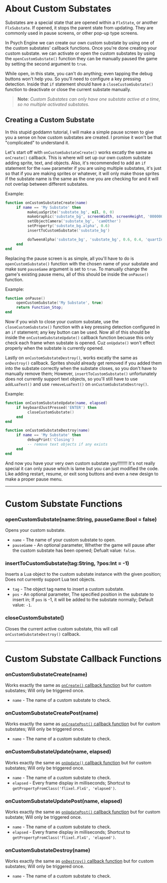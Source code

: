 # About Custom Substates
Substates are a special state that are opened within a `FlxState`, or another `FlxSubstate`. If opened, it stops the parent state from updating. They are commonly used in pause screens, or other pop-up type screens.

In Psych Engine we can create our own custom substate by using one of the custom substates' callback functions. Once you're done creating your custom substate. we can activate or open the custom substates by using the `openCustomSubstate()` function they can be manually paused the game by setting the second argument to `true`. 

While open, in this state, you can't do anything; even tapping the debug buttons won't help you. So you'll need to configure a key pressing detection. Inside that `if` statement should have a `closeCustomSubstate()` function to deactivate or close the current substate manually.

> **Note**: _Custom Substates can only have one substate active at a time, so no multiple activated substates._

## Creating a Custom Substate
In this stupid goddamn tutorial, I will make a simple pause screen to give you a sense on how custom substates are created. I promise it won't be that "complicated" to understand it.

Let's start off with `onCustomSubstateCreate()` works excatly the same as `onCreate()` callback. This is where will set up our own custom substate adding sprite, text, and objects. Also, it's recommended to add an `if` statement for the `name` parameter if you are using multiple substates, it's just so that if you are making sprites or whatever, it will only make those sprites if the substate name is the same as the one you are checking for and it will not overlap between different substates.

Example:
```lua
function onCustomSubstateCreate(name)
     if name == 'My Substate' then
          makeLuaSprite('substate_bg', nil, 0, 0)
          makeGraphic('substate_bg', screenWidth, screenHeight, '000000')
          setObjectCamera('substate_bg', 'camOther')
          setProperty('substate_bg.alpha', 0.6)
          insertToCustomSubstate('substate_bg')

          doTweenAlpha('substate_bg', 'substate_bg', 0.6, 0.4, 'quartInOut')
     end
end
```

Replacing the pause screen is as simple, all you'll have to do is `openCustomSubstate()` function with the chosen name of your substate and make sure `pauseGame` argument is set to `true`. To manually change the game's existing pause menu, all of this should be inside the `onPause()` function.

Example:
```lua
function onPause()
     openCustomSubstate('My Substate', true)
     return Function_Stop;
end
```

Now if you wish to close your custom substate, use the `closeCustomSubstate()` function with a key pressing detection configured in an `if` statement; any key button can be used. Now all of this should be inside the `onCustomSubstateUpdate()` callback function becuase this only check each frame when substate is opened. Cuz `onUpdate()` won't effect properly when the substate is currently opened.

Lastly on `onCustomSubstateDestroy()`, works excatly the same as `onDestroy()` callback. Sprites should already get removed if you added them into the substate correctly when the substate closes, so you don't have to manually remove them; However, `insertToCustomSubstate()` unfortunately does not currently support text objects, so you'll still have to use `addLuaText()` and use `removeLuaText()` on `onCustomSubstateDestroy()`.

Example:
```lua
function onCustomSubstateUpdate(name, elapsed)
     if keyboardJustPressed('ENTER') then
          closeCustomSubstate()
     end
end

function onCustomSubstateDestroy(name)
     if name == 'My Substate' then
          debugPrint('Closing')
          -- remove text objects if any exists
     end
end
```

And now you have your very own custom substate yay!!!!!!!! It's not really special it can only pause which is lame but you can just modified the code. Like adding restart, resume, or exit song buttons and even a new design to make a proper pause menu.

***

# Custom Substate Functions
### openCustomSubstate(name:String, pauseGame:Bool = false)
Opens your custom substate.

- `name` - The name of your custom substate to open.
- `pauseGame` - An optional parameter, Whether the game will pause after the custom substate has been opened; Defualt value: `false`.

### insertToCustomSubstate(tag:String, ?pos:Int = -1)
Inserts a Lua object to the custom substate instance with the given position; Does not currently support Lua text objects.

- `tag` - The object tag name to insert a custom substate.
- `pos` - An optional parameter, The specified position in the substate to insert in; If `pos` is -1, it will be added to the substate normally; Default value: `-1`.

### closeCustomSubstate()
Closes the current active custom substate, this will call `onCustomSubstateDestroy()` callback.

***

# Custom Substate Callback Functions
### onCustomSubstateCreate(name)
Works exactly the same as <ins>`onCreate()` callback function</ins> but for custom substates; Will only be triggered once.

- `name` - The name of a custom substate to check.

### onCustomSubstateCreatePost(name)
Works exactly the same as <ins>`onCreatePost()` callback function</ins> but for custom substates; Will only be triggered once.

- `name` - The name of a custom substate to check.

### onCustomSubstateUpdate(name, elapsed)
Works exactly the same as <ins>`onUpdate()` callback function</ins> but for custom substates; Will only be triggered once.

- `name` - The name of a custom substate to check.
- `elapsed` - Every frame display in milliseconds; Shortcut to `getPropertyFromClass('flixel.FlxG', 'elapsed')`.

### onCustomSubstateUpdatePost(name, elapsed)
Works exactly the same as <ins>`onUpdatePost()` callback function</ins> but for custom substate; Will only be triggered once.

- `name` - The name of a custom substate to check.
- `elapsed` - Every frame display in milliseconds; Shortcut to `getPropertyFromClass('flixel.FlxG', 'elapsed')`.

### onCustomSubstateDestroy(name)
Works exactly the same as <ins>`onDestroy()` callback function</ins> but for custom substates; Will only be triggered once.

- `name` - The name of a custom substate to check.
